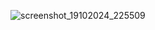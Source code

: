 
![screenshot_19102024_225509](https://github.com/user-attachments/assets/d43e147f-9f26-4d46-9232-86f8dc316a6c)
